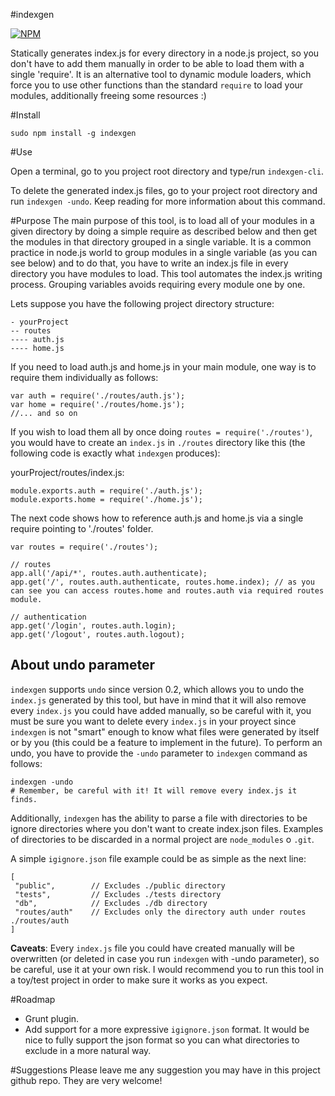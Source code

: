 #indexgen

[![NPM](https://nodei.co/npm/indexgen.png?downloads=true)](https://nodei.co/npm/indexgen/)

Statically generates index.js for every directory in a node.js project, so you don't have to add them manually in order to be able to load them with a single 'require'.
It is an alternative tool to dynamic module loaders, which force you to use other functions than the standard `require` to load your modules, additionally freeing some resources :)

#Install
```
sudo npm install -g indexgen
```

#Use

Open a terminal, go to you project root directory and type/run `indexgen-cli`.

To delete the generated index.js files, go to your project root directory and run `indexgen -undo`. Keep reading for more information about this command.


#Purpose
The main purpose of this tool, is to load all of your modules in a given directory by doing a simple require as described below and then get the modules in that directory grouped in a single variable. It is a common practice in node.js world to group modules in a single variable (as you can see below) and to do that, you have to write an index.js file in every directory you have modules to load. This tool automates the index.js writing process. Grouping variables avoids requiring every module one by one.

Lets suppose you have the following project directory structure:
```
- yourProject
-- routes
---- auth.js
---- home.js
```
If you need to load auth.js and home.js in your main module, one way is to require them individually as follows:
```
var auth = require('./routes/auth.js');
var home = require('./routes/home.js');
//... and so on
```
If you wish to load them all by once doing `routes = require('./routes')`, you would have to create an `index.js` in `./routes` directory like this (the following code is exactly what `indexgen` produces):

yourProject/routes/index.js:

```
module.exports.auth = require('./auth.js');
module.exports.home = require('./home.js');
```
The next code shows how to reference auth.js and home.js via a single require pointing to './routes' folder.

```
var routes = require('./routes');

// routes
app.all('/api/*', routes.auth.authenticate);
app.get('/', routes.auth.authenticate, routes.home.index); // as you can see you can access routes.home and routes.auth via required routes module.

// authentication
app.get('/login', routes.auth.login);
app.get('/logout', routes.auth.logout);

```
## About undo parameter
`indexgen`  supports `undo` since version 0.2, which allows you to undo the `index.js` generated by this tool, but have in mind that it will also remove every `index.js` you could have added manually, so be careful with it, you must be sure you want to delete every `index.js` in your proyect since `indexgen` is not "smart" enough to know what files were generated by itself or by you (this could be a feature to implement in the future).
To perform an undo, you have to provide the `-undo` parameter to `indexgen` command as follows:

```
indexgen -undo
# Remember, be careful with it! It will remove every index.js it finds.
```

Additionally, `indexgen` has the ability to parse a file with directories to be ignore directories where you don't want to create index.json files. Examples of directories to be discarded in a normal project are `node_modules` o `.git`.

A simple `igignore.json` file example could be as simple as the next line: 
```
[
 "public",        // Excludes ./public directory
 "tests",         // Excludes ./tests directory
 "db",            // Excludes ./db directory
 "routes/auth"    // Excludes only the directory auth under routes ./routes/auth
]
```
**Caveats**: Every `index.js` file you could have created manually will be overwritten (or deleted in case you run `indexgen` with -undo parameter), so be careful, use it at your own risk. I would recommend you to run this tool in a toy/test project in order to make sure it works as you expect.

#Roadmap
- Grunt plugin.
- Add support for a more expressive `igignore.json` format. It would be nice to fully support the json format so you can what directories to exclude in a more natural way.

#Suggestions
Please leave me any suggestion you may have in this project github repo.
They are very welcome!

